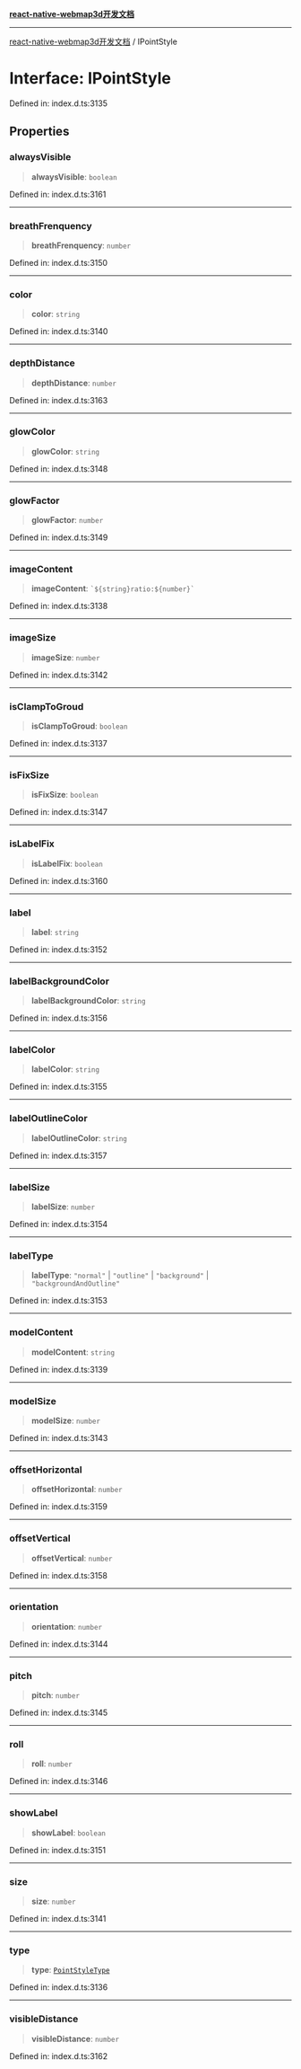 [**react-native-webmap3d开发文档**](../README.md)

***

[react-native-webmap3d开发文档](../globals.md) / IPointStyle

# Interface: IPointStyle

Defined in: index.d.ts:3135

## Properties

### alwaysVisible

> **alwaysVisible**: `boolean`

Defined in: index.d.ts:3161

***

### breathFrenquency

> **breathFrenquency**: `number`

Defined in: index.d.ts:3150

***

### color

> **color**: `string`

Defined in: index.d.ts:3140

***

### depthDistance

> **depthDistance**: `number`

Defined in: index.d.ts:3163

***

### glowColor

> **glowColor**: `string`

Defined in: index.d.ts:3148

***

### glowFactor

> **glowFactor**: `number`

Defined in: index.d.ts:3149

***

### imageContent

> **imageContent**: `` `${string}ratio:${number}` ``

Defined in: index.d.ts:3138

***

### imageSize

> **imageSize**: `number`

Defined in: index.d.ts:3142

***

### isClampToGroud

> **isClampToGroud**: `boolean`

Defined in: index.d.ts:3137

***

### isFixSize

> **isFixSize**: `boolean`

Defined in: index.d.ts:3147

***

### isLabelFix

> **isLabelFix**: `boolean`

Defined in: index.d.ts:3160

***

### label

> **label**: `string`

Defined in: index.d.ts:3152

***

### labelBackgroundColor

> **labelBackgroundColor**: `string`

Defined in: index.d.ts:3156

***

### labelColor

> **labelColor**: `string`

Defined in: index.d.ts:3155

***

### labelOutlineColor

> **labelOutlineColor**: `string`

Defined in: index.d.ts:3157

***

### labelSize

> **labelSize**: `number`

Defined in: index.d.ts:3154

***

### labelType

> **labelType**: `"normal"` \| `"outline"` \| `"background"` \| `"backgroundAndOutline"`

Defined in: index.d.ts:3153

***

### modelContent

> **modelContent**: `string`

Defined in: index.d.ts:3139

***

### modelSize

> **modelSize**: `number`

Defined in: index.d.ts:3143

***

### offsetHorizontal

> **offsetHorizontal**: `number`

Defined in: index.d.ts:3159

***

### offsetVertical

> **offsetVertical**: `number`

Defined in: index.d.ts:3158

***

### orientation

> **orientation**: `number`

Defined in: index.d.ts:3144

***

### pitch

> **pitch**: `number`

Defined in: index.d.ts:3145

***

### roll

> **roll**: `number`

Defined in: index.d.ts:3146

***

### showLabel

> **showLabel**: `boolean`

Defined in: index.d.ts:3151

***

### size

> **size**: `number`

Defined in: index.d.ts:3141

***

### type

> **type**: [`PointStyleType`](../type-aliases/PointStyleType.md)

Defined in: index.d.ts:3136

***

### visibleDistance

> **visibleDistance**: `number`

Defined in: index.d.ts:3162
